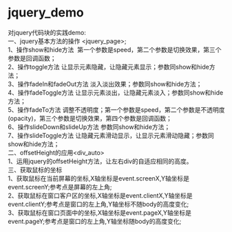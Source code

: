 # jquery_demo
对jquery代码块的实践demo:<br/>
一、jquery基本方法的操作 <jquery_page>;<br/>
	1、操作show和hide方法  第一个参数是speed，第二个参数是切换效果，第三个参数是回调函数；<br/>
	2、操作toggle方法 让显示元素隐藏，让隐藏元素显示；参数同show和hide方法；<br/>
	3、操作fadeIn和fadeOut方法 淡入淡出效果；参数同show和hide方法；<br/>
	4、操作fadeToggle方法 让显示元素淡出，让隐藏元素淡入；参数同show和hide方法；<br/>
	5、操作fadeTo方法 调整不透明度；第一个参数是speed，第二个参数是不透明度(opacity)，第三个参数是切换效果，第四个参数是回调函数；<br/>
	6、操作slideDown和slideUp方法 参数同show和hide方法；<br/>
	7、操作slideToggle方法 让隐藏元素滑动显示，让显示元素滑动隐藏；参数同show和hide方法；<br/>
二、offsetHeight的应用<div_auto><br/>
	1、运用jquery的offsetHeight方法，让左右div的自适应相同的高度。<br/>
三、获取鼠标的坐标<br/>
	1、获取鼠标在当前屏幕的坐标,X轴坐标是event.screenX,Y轴坐标是event.screenY;参考点是屏幕的左上角;<br/>
	2、获取鼠标在窗口客户区的坐标,X轴坐标是event.clientX,Y轴坐标是event.clientY;参考点是窗口的左上角,Y轴坐标不随body的高度变化;<br/>
	3、获取鼠标在窗口页面中的坐标,X轴坐标是event.pageX,Y轴坐标是event.pageY;参考点是窗口的左上角,Y轴坐标随body的高度变化;<br/>
